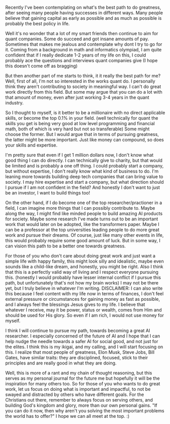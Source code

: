 Recently I've been contemplating on what's the best path to do greatness, after seeing many people having successes in different ways. Many people believe that gaining capital as early as possible and as much as possible is probably the best policy in life. 

Well it's no wonder that a lot of my smart friends then continue to aim for quant companies. Some do succeed and got insane amounts of pay. Sometimes that makes me jealous and contemplate why dont I try to go for it. Coming from a background in math and informatics olympiad, I am quite confident that if I really dedicate 1-2 years of my life on this, I could probably ace the questions and interviews quant companies give (I hope this doesn't come off as bragging)

But then another part of me starts to think, it it really the best path for me? Well, first of all, I'm not so interested in the works quant do. I personally think they aren't contributing to society in meaningful way. I can't do great work directly from this field. But some may argue that you can do a lot with that amount of money, even after just working 3-4 years in the quant industry. 

So I thought to myself, is it better to be a millionaire with no direct applicable skills, or become the top 0.1% in your field. (well technically for quant the skills you get is being very good at low level programming and financial math, both of which is very hard but not so transferable) Some might choose the former. But I would argue that in terms of pursuing greatness, the latter might be more important. Just like money can compound, so does your skills and expertise.

I'm pretty sure that even if I get 1 million dollars now, I don't know what good thing I can do directly. I can technically give to charity, but that would be limited and is probably a one off thing. I could probably start a company, but without expertise, I don't really know what kind of business to do. I'm leaning more towards building deep tech companies that can bring value to society. I may hire expertise and start a company, but what direction should I pursue if I am not confident in the field? And honestly I don't want to just be an investor, I want to build things too!

On the other hand, if I do become one of the top researcher/practioner in a field, I can imagine more things that I can possibly contribute to. Maybe along the way, I might find like minded people to build amazing AI products for society. Maybe some research I've made turns out to be an important work that would later on be adopted, like the transformers paper. Maybe I can be a professor at the top universities leading people to do more great work and pursue their dreams. Of course, just like many other events in life, this would probably require some good amount of luck. But in some way, I can vision this path to be a better one towards greatness.

For those of you who don't care about doing great work and just want a simple life with happy family, this might look silly and idealistic, maybe even sounds like a child-like dream, and honestly, you might be right. Also I think that this is a perfectly valid way of living and I respect everyone pursuing this. (honestly I would probably have lesser internal conflict if I pursue this path, but unfortunately that's not how my brain works) I may not be there yet, but I truly believe in whatever I'm writing. DISCLAIMER: I can also write this because I feel content with my life now in terms of finances, I don't feel external pressure or circumstances for gaining money as fast as possible, and I always feel the blessings Jesus gives to my life. I believe that whatever I receive, may it be power, status or wealth, comes from Him and should be used for His glory. So even if I am rich, I would not use money for myself.

I think I will continue to pursue my path, towards becoming a great AI researcher. I especially concerned of the future of AI and I hope that I can help nudge the needle towards a safer AI for social good, and not just for the elites. I think this is my ikigai, and my calling, and I will start focusing on this. I realize that most people of greatness, Elon Musk, Steve Jobs, Bill Gates, have similar traits: they are disciplined, focused, stick to their principles and are really good in what they are doing.

Well, this is more of a rant and my chain of thought reasoning, but this serves as my personal journal for the future me but hopefully it will be the inspiration for many others too. So for those of you who wants to do great work, let us focus on doing what is important and impactful, to not be swayed and distracted by others who have different goals. For the Christians out there, remember to always focus on serving others, and building God's kingdom and glory, more than our own personal gains. "If you can do it now, then why aren't you solving the most important problems the world has to offer?" I hope we can all meet at the top. :)
